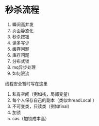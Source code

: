 # 秒杀流程


1. 瞬间高并发
2. 页面静态化
3. 秒杀按钮
4. 读多写少
5. 缓存问题
6. 库存问题
7. 分布式锁
8. mq异步处理
9. 如何限流












线程安全暂时写在这里

1. 私有空间（例如栈，局部变量）
2. 每个人保存自己的副本（类似threadLocal ）
3. 不可变类，只读类（例如final）
4. 加锁
5. cas（加锁成本高）

